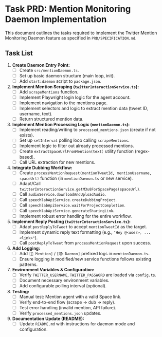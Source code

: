 # Task PRD: Mention Monitoring Daemon Implementation

This document outlines the tasks required to implement the Twitter Mention Monitoring Daemon feature as specified in `PRD/SPECIFICATION.md`.

## Task List

1.  **Create Daemon Entry Point:**
    *   [ ] Create `src/mentionDaemon.ts`.
    *   [ ] Set up basic daemon structure (main loop, init).
    *   [ ] Add `start:daemon` script to `package.json`.

2.  **Implement Mention Scraping (`twitterInteractionService.ts`):**
    *   [ ] Add `scrapeMentions` function.
    *   [ ] Implement Playwright login logic for the agent account.
    *   [ ] Implement navigation to the mentions page.
    *   [ ] Implement selectors and logic to extract mention data (tweet ID, username, text).
    *   [ ] Return structured mention data.

3.  **Implement Mention Processing Logic (`mentionDaemon.ts`):**
    *   [ ] Implement reading/writing to `processed_mentions.json` (create if not exists).
    *   [ ] Set up `setInterval` polling loop calling `scrapeMentions`.
    *   [ ] Implement logic to filter out already processed mentions.
    *   [ ] Create `extractSpaceUrlFromMention(text)` utility function (regex-based).
    *   [ ] Call URL extraction for new mentions.

4.  **Integrate Dubbing Workflow:**
    *   [ ] Create `processMentionRequest(mentionTweetId, mentionUsername, spaceUrl)` function (in `mentionDaemon.ts` or new service).
    *   [ ] Adapt/Call `twitterInteractionService.getM3u8ForSpacePage(spaceUrl)`.
    *   [ ] Call `audioService.downloadAndUploadAudio`.
    *   [ ] Call `speechlabApiService.createDubbingProject`.
    *   [ ] Call `speechlabApiService.waitForProjectCompletion`.
    *   [ ] Call `speechlabApiService.generateSharingLink`.
    *   [ ] Implement robust error handling for the entire workflow.

5.  **Implement Reply Posting (`twitterInteractionService.ts`):**
    *   [ ] Adapt `postReplyToTweet` to accept `mentionTweetId` as the target.
    *   [ ] Implement dynamic reply text formatting (e.g., `"Hey @<user>, ... <link>"`).
    *   [ ] Call `postReplyToTweet` from `processMentionRequest` upon success.

6.  **Add Logging:**
    *   [ ] Add `[🔔 Mention]` / `[😈 Daemon]` prefixed logs in `mentionDaemon.ts`.
    *   [ ] Ensure logging in modified/new service functions follows existing patterns.

7.  **Environment Variables & Configuration:**
    *   [ ] Verify `TWITTER_USERNAME`, `TWITTER_PASSWORD` are loaded via `config.ts`.
    *   [ ] Document necessary environment variables.
    *   [ ] Add configurable polling interval (optional).

8.  **Testing:**
    *   [ ] Manual test: Mention agent with a valid Space link.
    *   [ ] Verify end-to-end flow (scrape -> dub -> reply).
    *   [ ] Test error handling (invalid mention, API failure).
    *   [ ] Verify `processed_mentions.json` updates.

9.  **Documentation Update (README):**
    *   [ ] Update `README.md` with instructions for daemon mode and configuration. 